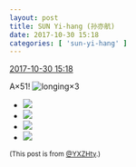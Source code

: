 ```yaml
---
layout: post
title: SUN Yi-hang (孙亦航)
date: 2017-10-30 15:18
categories: [ 'sun-yi-hang' ]
---
```


<div class="weibo-info">
  <a href="http://weibo.com/2565158051/FsLNYm7Fh">2017-10-30 15:18</a>
</div>

A×51! ![longing](http://img.t.sinajs.cn/t4/appstyle/expression/ext/normal/37/moren_chongjing_org.png)×3

<!-- more -->

<ul class="weibo-pic-list-2">
  <li class="weibo-pic">
    <a href="http://wx2.sinaimg.cn/mw690/98e534a3gy1fl0ap39tsjj20qo0qoqcv.jpg"><img src="http://wx2.sinaimg.cn/thumb150/98e534a3gy1fl0ap39tsjj20qo0qoqcv.jpg" /></a>
  </li>
  <li class="weibo-pic">
    <a href="http://wx4.sinaimg.cn/mw690/98e534a3gy1fl0ap5ekmaj20qo0qo487.jpg"><img src="http://wx4.sinaimg.cn/thumb150/98e534a3gy1fl0ap5ekmaj20qo0qo487.jpg" /></a>
  </li>
  <li class="weibo-pic">
    <a href="http://wx2.sinaimg.cn/mw690/98e534a3gy1fl0ap7bsuvj20qo0qok0g.jpg"><img src="http://wx2.sinaimg.cn/thumb150/98e534a3gy1fl0ap7bsuvj20qo0qok0g.jpg" /></a>
  </li>
  <li class="weibo-pic">
    <a href="http://wx3.sinaimg.cn/mw690/98e534a3gy1fl0ap0zx24j20qo0qon7b.jpg"><img src="http://wx3.sinaimg.cn/thumb150/98e534a3gy1fl0ap0zx24j20qo0qon7b.jpg" /></a>
  </li>
</ul>

<small>(This post is from [@YXZHty](http://weibo.com/2565158051).)</small>
